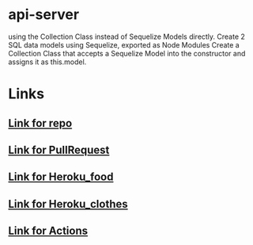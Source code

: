 # api-server
using the Collection Class instead of Sequelize Models directly.
Create 2 SQL data models using Sequelize, exported as Node Modules
Create a Collection Class that accepts a Sequelize Model into the constructor and assigns it as this.model.
# Links
## [Link for repo](https://github.com/HebaAlhamaydh/api-server)

## [Link for PullRequest](https://github.com/HebaAlhamaydh/api-server/pulls)
## [Link for Heroku_food](https://heba-api-server.herokuapp.com/food)
## [Link for Heroku_clothes](https://heba-api-server.herokuapp.com/clothes)
## [Link for  Actions](https://github.com/HebaAlhamaydh/api-server/actions)

